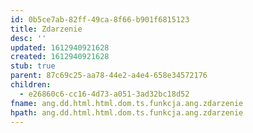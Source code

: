 ```yaml
---
id: 0b5ce7ab-82ff-49ca-8f66-b901f6815123
title: Zdarzenie
desc: ''
updated: 1612940921628
created: 1612940921628
stub: true
parent: 87c69c25-aa78-44e2-a4e4-658e34572176
children:
  - e26860c6-cc16-4d73-a051-3ad32bc18d52
fname: ang.dd.html.html.dom.ts.funkcja.ang.zdarzenie
hpath: ang.dd.html.html.dom.ts.funkcja.ang.zdarzenie
---
```



